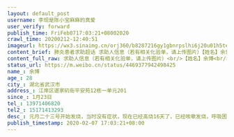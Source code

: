 ```yaml
---
layout: default_post
username: 李现是陈小宝麻麻的真爱
user_verify: forward
publish_time: FriFeb0717:03:21+08002020
crawl_time: 20200212-12:40:51
imageurl: https://wx3.sinaimg.cn/orj360/b8287216gy1gbnrpslhi6j20u01h5te9.jpg,https://wx4.sinaimg.cn/orj360/b8287216gy1gbnrpt304lj20u014042v.jpg,https://wx2.sinaimg.cn/orj360/b8287216gy1gbnrprw6olj20u0140gqa.jpg,https://wx3.sinaimg.cn/orj360/b8287216gy1gbnrptfw6ij20u014041i.jpg,https://wx4.sinaimg.cn/orj360/b8287216gy1gbnrptrb7hj20u0140tck.jpg
content_brief: 肺炎患者求助超话 求助人信息（若有相关化验单，请上传图片）【姓名】余博【年龄】28【所在城市】湖北省武汉市【所在小区、社区】江岸区谌家矶街平安苑12栋一单元201【患病时间】1月23日【联系方式】139 7140 6820【其他紧急联系人】15171413293【病情描述】元月二十三号开始发烧，当时没 ...全文
content_full_raw: 求助人信息（若有相关化验单，请上传图片）<br/>【姓名】余博<br/>【年龄】28<br/>【所在城市】湖北省武汉市<br/>【所在小区、社区】江岸区谌家矶街平安苑12栋一单元201<br/>【患病时间】1月23日<br/>【联系方式】13971406820<br/>【其他紧急联系人】15171413293<br/>【病情描述】元月二十三号开始发烧，当时没有症状，现在已经高烧16天了，已经咳嗽发烧，呼吸困难，浑身没劲，今天连床都下不来了，希望好心人能帮帮我们，一家三口都出现感染了16天以来我们到处跑医院打针退烧，每天早上出门排队检查，等结果，每天都是凌晨回家，希望大家帮忙安排我们入院治疗，谢谢你们了<adata-url="http://t.cn/R2WxQOQ"href="http://weibo.com/p/1001018008642010000000000"data-hide=""><spanclass='url-icon'><imgstyle='width:1rem;height:1rem'src='https://h5.sinaimg.cn/upload/2015/09/25/3/timeline_card_small_location_default.png'></span><spanclass="surl-text">武汉</span></a>
status_url: https://m.weibo.cn/status/4469377942498425
name_: 余博
age_: 28
city_: 湖北省武汉市
address_: 江岸区谌家矶街平安苑12栋一单元201
since_: 1月23日
tel_: 13971406820
tel2_: 15171413293
desc_: 元月二十三号开始发烧，当时没有症状，现在已经高烧16天了，已经咳嗽发烧，呼吸困难，浑身没劲，今天连床都下不来了，希望好心人能帮帮我们，一家三口都出现感染了16天以来我们到处跑医院打针退烧，每天早上出门排队检查，等结果，每天都是凌晨回家，希望大家帮忙安排我们入院治疗，谢谢你们了<adata-url="http//t.cn/R2WxQOQ"href="http//weibo.com/p/1001018008642010000000000"data-hide=""><spanclass='url-icon'><imgstyle='width1rem;height1rem'src='https//h5.sinaimg.cn/upload/2015/09/25/3/timeline_card_small_location_default.png'></span><spanclass="surl-text">武汉</span></a>
publish_timestamp: 2020-02-07 17:03:21+08:00
---
```

